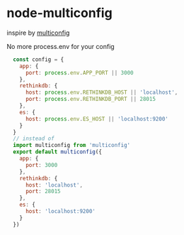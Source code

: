 # node-multiconfig

inspire by [multiconfig](https://github.com/koding/multiconfig)

No more process.env for your config

```javascript
  const config = {
    app: {
      port: process.env.APP_PORT || 3000
    },
    rethinkdb: {
      host: process.env.RETHINKDB_HOST || 'localhost',
      port: process.env.RETHINKDB_PORT || 28015
    },
    es: {
      host: process.env.ES_HOST || 'localhost:9200'
    }
  }
  // instead of
  import multiconfig from 'multiconfig'
  export default multiconfig({
    app: {
      port: 3000
    },
    rethinkdb: {
      host: 'localhost',
      port: 28015
    },
    es: {
      host: 'localhost:9200'
    }
  })
```
